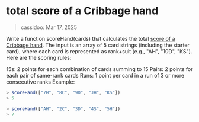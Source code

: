 # total score of a Cribbage hand

> cassidoo: Mar 17, 2025

Write a function scoreHand(cards) that calculates the total [score of a Cribbage hand](https://bicyclecards.com/how-to-play/cribbage?utm_source=cassidoo&utm_medium=email&utm_campaign=take-your-victories-whatever-they-may-be-cherish). The input is an array of 5 card strings (including the starter card), where each card is represented as rank+suit (e.g., "AH", "10D", "KS"). Here are the scoring rules:

15s: 2 points for each combination of cards summing to 15
Pairs: 2 points for each pair of same-rank cards
Runs: 1 point per card in a run of 3 or more consecutive ranks
Example:

```javascript
> scoreHand(["7H", "8C", "9D", "JH", "KS"])
> 5

> scoreHand(["AH", "2C", "3D", "4S", "5H"])
> 7
```
